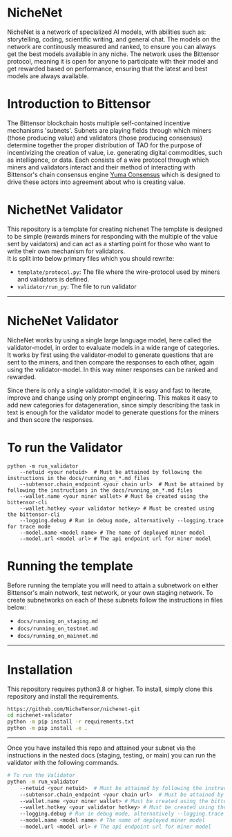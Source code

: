 # NicheNet
NicheNet is a network of specialized AI models, with abilities such as: storytelling, coding, scientific writing, and general chat.
The models on the network are continously measured and ranked, to ensure you can always get the best models available in any niche.
The network uses the Bittensor protocol, meaning it is open for anyone to participate with their model and get rewarded based on performance, ensuring that the latest and best models are always available.

# Introduction to Bittensor
The Bittensor blockchain hosts multiple self-contained incentive mechanisms 'subnets'. Subnets are playing fields through which miners (those producing value) and validators (those producing consensus) determine together the proper distribution of TAO for the purpose of incentivizing the creation of value, i.e. generating digital commodities, such as intelligence, or data. Each consists of a wire protocol through which miners and validators interact and their method of interacting with Bittensor's chain consensus engine [Yuma Consensus](https://bittensor.com/documentation/validating/yuma-consensus) which is designed to drive these actors into agreement about who is creating value.

# NichetNet Validator
This repository is a template for creating nichenet  The template is designed to be simple (rewards miners for responding with the multiple of the value sent by vaidators) and can act as a starting point for those who want to write their own mechanism for validators.   
It is split into below primary files which you should rewrite:
- `template/protocol.py`: The file where the wire-protocol used by miners and validators is defined.   
- `validator/run_py`: The file to run validator

---

# NicheNet Validator
NicheNet works by using a single large language model, here called the validator-model, in order to evaluate models in a wide range of categories.
It works by first using the validator-model to generate questions that are sent to the miners, and then compare the responses to each other, again using the validator-model. In this way miner responses can be ranked and rewarded.

Since there is only a single validator-model, it is easy and fast to iterate, improve and change using only prompt engineering.
This makes it easy to add new categories for datageneration, since simply describing the task in text is enough for the validator model to generate questions for the miners and then score the responses.

# To run the Validator
```
python -m run_validator 
    --netuid <your netuid>  # Must be attained by following the instructions in the docs/running_on_*.md files 
    --subtensor.chain_endpoint <your chain url>  # Must be attained by following the instructions in the docs/running_on_*.md files
    --wallet.name <your miner wallet> # Must be created using the bittensor-cli
    --wallet.hotkey <your validator hotkey> # Must be created using the bittensor-cli
    --logging.debug # Run in debug mode, alternatively --logging.trace for trace mode
    --model.name <model name> # The name of deployed miner model
    --model.url <model url> # The api endpoint url for miner model
```

# Running the template
Before running the template you will need to attain a subnetwork on either Bittensor's main network, test network, or your own staging network. To create subnetworks on each of these subnets follow the instructions in files below:
- `docs/running_on_staging.md`
- `docs/running_on_testnet.md`
- `docs/running_on_mainnet.md`

---

# Installation
This repository requires python3.8 or higher. To install, simply clone this repository and install the requirements.
```bash
https://github.com/NicheTensor/nichenet-git
cd nichenet-validator
python -m pip install -r requirements.txt
python -m pip install -e .
```
---

Once you have installed this repo and attained your subnet via the instructions in the nested docs (staging, testing, or main) you can run the validator with the following commands.
```bash
# To run the Validator
python -m run_validator 
    --netuid <your netuid>  # Must be attained by following the instructions in the docs/running_on_*.md files 
    --subtensor.chain_endpoint <your chain url>  # Must be attained by following the instructions in the docs/running_on_*.md files
    --wallet.name <your miner wallet> # Must be created using the bittensor-cli
    --wallet.hotkey <your validator hotkey> # Must be created using the bittensor-cli
    --logging.debug # Run in debug mode, alternatively --logging.trace for trace mode
    --model.name <model name> # The name of deployed miner model
    --model.url <model url> # The api endpoint url for miner model
```


